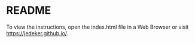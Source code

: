 # README
To view the instructions, open the index.html file in a Web Browser
or visit https://jedeker.github.io/.
